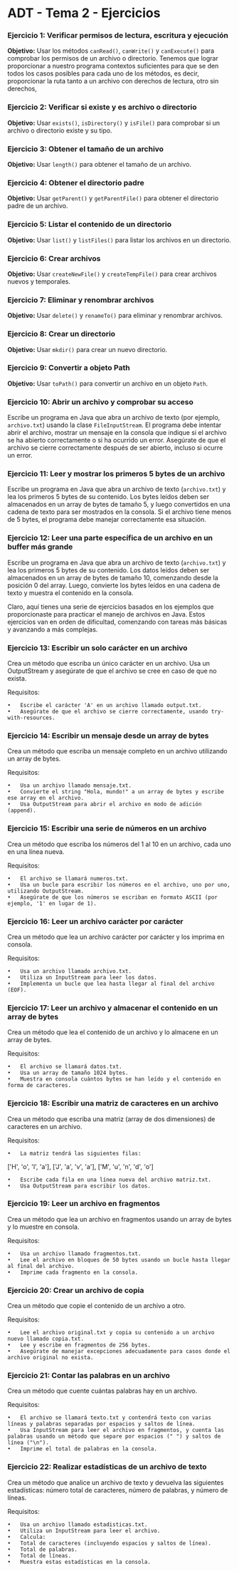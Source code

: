 # ADT - Tema 2 - Ejercicios

### Ejercicio 1: Verificar permisos de lectura, escritura y ejecución

**Objetivo:** Usar los métodos `canRead()`, `canWrite()` y `canExecute()` para comprobar los permisos de un archivo o directorio. Tenemos que lograr proporcionar a nuestro programa contextos suficientes para que se den todos los casos posibles para cada uno de los métodos, es decir, proporcionar la ruta tanto a un archivo con derechos de lectura, otro sin derechos, 


### Ejercicio 2: Verificar si existe y es archivo o directorio

**Objetivo:** Usar `exists()`, `isDirectory()` y `isFile()` para comprobar si un archivo o directorio existe y su tipo.


### Ejercicio 3: Obtener el tamaño de un archivo

**Objetivo:** Usar `length()` para obtener el tamaño de un archivo.


### Ejercicio 4: Obtener el directorio padre

**Objetivo:** Usar `getParent()` y `getParentFile()` para obtener el directorio padre de un archivo.


### Ejercicio 5: Listar el contenido de un directorio

**Objetivo:** Usar `list()` y `listFiles()` para listar los archivos en un directorio.


### Ejercicio 6: Crear archivos

**Objetivo:** Usar `createNewFile()` y `createTempFile()` para crear archivos nuevos y temporales.


### Ejercicio 7: Eliminar y renombrar archivos

**Objetivo:** Usar `delete()` y `renameTo()` para eliminar y renombrar archivos.


### Ejercicio 8: Crear un directorio

**Objetivo:** Usar `mkdir()` para crear un nuevo directorio.


### Ejercicio 9: Convertir a objeto Path

**Objetivo:** Usar `toPath()` para convertir un archivo en un objeto `Path`.

### Ejercicio 10: Abrir un archivo y comprobar su acceso
Escribe un programa en Java que abra un archivo de texto (por ejemplo, `archivo.txt`) usando la clase `FileInputStream`. El programa debe intentar abrir el archivo, mostrar un mensaje en la consola que indique si el archivo se ha abierto correctamente o si ha ocurrido un error. Asegúrate de que el archivo se cierre correctamente después de ser abierto, incluso si ocurre un error.

### Ejercicio 11: Leer y mostrar los primeros 5 bytes de un archivo
Escribe un programa en Java que abra un archivo de texto (`archivo.txt`) y lea los primeros 5 bytes de su contenido. Los bytes leídos deben ser almacenados en un array de bytes de tamaño 5, y luego convertidos en una cadena de texto para ser mostrados en la consola. Si el archivo tiene menos de 5 bytes, el programa debe manejar correctamente esa situación.

### Ejercicio 12: Leer una parte específica de un archivo en un buffer más grande
Escribe un programa en Java que abra un archivo de texto (`archivo.txt`) y lea los primeros 5 bytes de su contenido. Los datos leídos deben ser almacenados en un array de bytes de tamaño 10, comenzando desde la posición 0 del array. Luego, convierte los bytes leídos en una cadena de texto y muestra el contenido en la consola.



Claro, aquí tienes una serie de ejercicios basados en los ejemplos que proporcionaste para practicar el manejo de archivos en Java. Estos ejercicios van en orden de dificultad, comenzando con tareas más básicas y avanzando a más complejas.

### Ejercicio 13: Escribir un solo carácter en un archivo

Crea un método que escriba un único carácter en un archivo. Usa un OutputStream y asegúrate de que el archivo se cree en caso de que no exista.

Requisitos:

	•	Escribe el carácter 'A' en un archivo llamado output.txt.
	•	Asegúrate de que el archivo se cierre correctamente, usando try-with-resources.

### Ejercicio 14: Escribir un mensaje desde un array de bytes

Crea un método que escriba un mensaje completo en un archivo utilizando un array de bytes.

Requisitos:

	•	Usa un archivo llamado mensaje.txt.
	•	Convierte el string "Hola, mundo!" a un array de bytes y escribe ese array en el archivo.
	•	Usa OutputStream para abrir el archivo en modo de adición (append).

### Ejercicio 15: Escribir una serie de números en un archivo

Crea un método que escriba los números del 1 al 10 en un archivo, cada uno en una línea nueva.

Requisitos:

	•	El archivo se llamará numeros.txt.
	•	Usa un bucle para escribir los números en el archivo, uno por uno, utilizando OutputStream.
	•	Asegúrate de que los números se escriban en formato ASCII (por ejemplo, '1' en lugar de 1).

### Ejercicio 16: Leer un archivo carácter por carácter

Crea un método que lea un archivo carácter por carácter y los imprima en consola.

Requisitos:

	•	Usa un archivo llamado archivo.txt.
	•	Utiliza un InputStream para leer los datos.
	•	Implementa un bucle que lea hasta llegar al final del archivo (EOF).

### Ejercicio 17: Leer un archivo y almacenar el contenido en un array de bytes

Crea un método que lea el contenido de un archivo y lo almacene en un array de bytes.

Requisitos:

	•	El archivo se llamará datos.txt.
	•	Usa un array de tamaño 1024 bytes.
	•	Muestra en consola cuántos bytes se han leído y el contenido en forma de caracteres.

### Ejercicio 18: Escribir una matriz de caracteres en un archivo

Crea un método que escriba una matriz (array de dos dimensiones) de caracteres en un archivo.

Requisitos:

	•	La matriz tendrá las siguientes filas:

['H', 'o', 'l', 'a'],
['J', 'a', 'v', 'a'],
['M', 'u', 'n', 'd', 'o']


	•	Escribe cada fila en una línea nueva del archivo matriz.txt.
	•	Usa OutputStream para escribir los datos.

### Ejercicio 19: Leer un archivo en fragmentos

Crea un método que lea un archivo en fragmentos usando un array de bytes y lo muestre en consola.

Requisitos:

	•	Usa un archivo llamado fragmentos.txt.
	•	Lee el archivo en bloques de 50 bytes usando un bucle hasta llegar al final del archivo.
	•	Imprime cada fragmento en la consola.

### Ejercicio 20: Crear un archivo de copia

Crea un método que copie el contenido de un archivo a otro.

Requisitos:

	•	Lee el archivo original.txt y copia su contenido a un archivo nuevo llamado copia.txt.
	•	Lee y escribe en fragmentos de 256 bytes.
	•	Asegúrate de manejar excepciones adecuadamente para casos donde el archivo original no exista.

### Ejercicio 21: Contar las palabras en un archivo

Crea un método que cuente cuántas palabras hay en un archivo.

Requisitos:

	•	El archivo se llamará texto.txt y contendrá texto con varias líneas y palabras separadas por espacios y saltos de línea.
	•	Usa InputStream para leer el archivo en fragmentos, y cuenta las palabras usando un método que separe por espacios (" ") y saltos de línea ("\n").
	•	Imprime el total de palabras en la consola.

### Ejercicio 22: Realizar estadísticas de un archivo de texto

Crea un método que analice un archivo de texto y devuelva las siguientes estadísticas: número total de caracteres, número de palabras, y número de líneas.

Requisitos:

	•	Usa un archivo llamado estadisticas.txt.
	•	Utiliza un InputStream para leer el archivo.
	•	Calcula:
	•	Total de caracteres (incluyendo espacios y saltos de línea).
	•	Total de palabras.
	•	Total de líneas.
	•	Muestra estas estadísticas en la consola.
